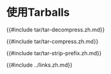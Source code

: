 
# 使用Tarballs

{{#include tar/tar-decompress.zh.md}}

{{#include tar/tar-compress.zh.md}}

{{#include tar/tar-strip-prefix.zh.md}}

{{#include ../links.zh.md}}
